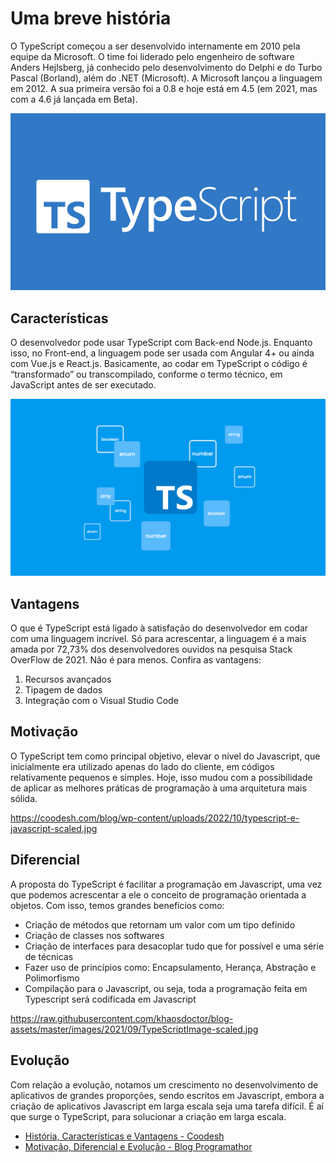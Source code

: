 # Uma breve história
O TypeScript começou a ser desenvolvido internamente em 2010 pela equipe da Microsoft. O time foi liderado pelo engenheiro de software Anders Hejlsberg, já conhecido pelo desenvolvimento do Delphi e do Turbo Pascal (Borland), além do .NET (Microsoft). A Microsoft lançou a linguagem em 2012. A sua primeira versão foi a 0.8 e hoje está em 4.5 (em 2021, mas com a 4.6 já lançada em Beta).

![](../../../assets/img/linguagens/typescript/index-1.png)

## Características
O desenvolvedor pode usar TypeScript com Back-end Node.js. Enquanto isso, no Front-end, a linguagem pode ser usada com Angular 4+ ou ainda com Vue.js e React.js. Basicamente, ao codar em TypeScript o código é “transformado” ou transcompilado, conforme o termo técnico, em JavaScript antes de ser executado. 

![](../../../assets/img/linguagens/typescript/index-2.png)

## Vantagens
O que é TypeScript está ligado à satisfação do desenvolvedor em codar com uma linguagem incrível. Só para acrescentar, a linguagem é a mais amada por 72,73% dos desenvolvedores ouvidos na pesquisa Stack OverFlow de 2021. Não é para menos. Confira as vantagens: 
1. Recursos avançados
1. Tipagem de dados
1. Integração com o Visual Studio Code

## Motivação
O TypeScript tem como principal objetivo, elevar o nível do Javascript, que inicialmente era utilizado apenas do lado do cliente, em códigos relativamente pequenos e simples. Hoje, isso mudou com a possibilidade de aplicar as melhores práticas de programação à uma arquitetura mais sólida.

https://coodesh.com/blog/wp-content/uploads/2022/10/typescript-e-javascript-scaled.jpg

## Diferencial
A proposta do TypeScript é facilitar a programação em Javascript, uma vez que podemos acrescentar a ele o conceito de programação orientada a objetos. Com isso, temos grandes benefícios como:
* Criação de métodos que retornam um valor com um tipo definido
* Criação de classes nos softwares
* Criação de interfaces para desacoplar tudo que for possível e uma série de técnicas
* Fazer uso de princípios como: Encapsulamento, Herança, Abstração e Polimorfismo
* Compilação para o Javascript, ou seja, toda a programação feita em Typescript será codificada em Javascript

https://raw.githubusercontent.com/khaosdoctor/blog-assets/master/images/2021/09/TypeScriptImage-scaled.jpg

## Evolução
Com relação a evolução, notamos um crescimento no desenvolvimento de aplicativos de grandes proporções, sendo escritos em Javascript, embora a criação de aplicativos Javascript em larga escala seja uma tarefa difícil. É aí que surge o TypeScript, para solucionar a criação em larga escala.





* [História, Características e Vantagens - Coodesh](https://coodesh.com/blog/dicionario/o-que-e-typescript/#:~:text=O%20TypeScript%20come%C3%A7ou%20a%20ser,lan%C3%A7ou%20a%20linguagem%20em%202012.)
* [Motivação, Diferencial e Evolução - Blog Programathor](https://programathor.com.br/blog/typescript/#:~:text=O%20TypeScript%20tem%20como%20principal,c%C3%B3digos%20relativamente%20pequenos%20e%20simples.)



